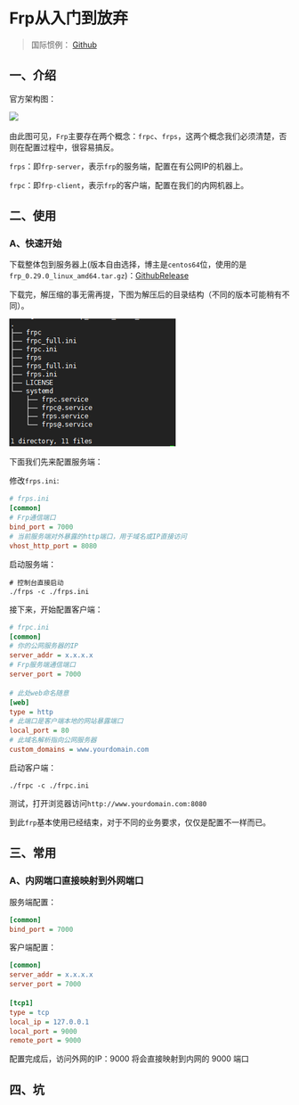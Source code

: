 # Frp从入门到放弃

> 国际惯例： [Github](https://github.com/fatedier/frp)

## 一、介绍

官方架构图：

![](https://github.com/fatedier/frp/raw/master/doc/pic/architecture.png)

由此图可见，`Frp`主要存在两个概念：`frpc`、`frps`，这两个概念我们必须清楚，否则在配置过程中，很容易搞反。

`frps`：即`frp-server`，表示`frp`的服务端，配置在有公网IP的机器上。

`frpc`：即`frp-client`，表示`frp`的客户端，配置在我们的内网机器上。

## 二、使用

### A、快速开始

下载整体包到服务器上(版本自由选择，博主是`centos64`位，使用的是`frp_0.29.0_linux_amd64.tar.gz`)：[GithubRelease](https://github.com/fatedier/frp/releases)

下载完，解压缩的事无需再提，下图为解压后的目录结构（不同的版本可能稍有不同）。

<img src="assets/TM20191008153700.png" alt="目录结构"  />

下面我们先来配置服务端：

修改`frps.ini`:

```ini
# frps.ini
[common]
# Frp通信端口
bind_port = 7000
# 当前服务端对外暴露的http端口，用于域名或IP直接访问
vhost_http_port = 8080
```

启动服务端：

```shell
# 控制台直接启动
./frps -c ./frps.ini
```

接下来，开始配置客户端：

```ini
# frpc.ini
[common]
# 你的公网服务器的IP
server_addr = x.x.x.x
# Frp服务端通信端口
server_port = 7000

# 此处web命名随意
[web]
type = http
# 此端口是客户端本地的网站暴露端口
local_port = 80
# 此域名解析指向公网服务器
custom_domains = www.yourdomain.com
```

启动客户端：

```shell
./frpc -c ./frpc.ini
```

测试，打开浏览器访问`http://www.yourdomain.com:8080`

到此`frp`基本使用已经结束，对于不同的业务要求，仅仅是配置不一样而已。

## 三、常用

### A、内网端口直接映射到外网端口

服务端配置：

```ini
[common]
bind_port = 7000
```

客户端配置：

```ini
[common]
server_addr = x.x.x.x
server_port = 7000

[tcp1]
type = tcp
local_ip = 127.0.0.1
local_port = 9000
remote_port = 9000
```

配置完成后，访问外网的IP：9000 将会直接映射到内网的 9000 端口

## 四、坑





























